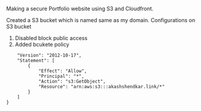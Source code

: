 Making a secure Portfolio website using S3 and Cloudfront.

Created a S3 bucket which is named same as my domain.
  Configurations on S3 bucket
  1. Disabled block public access
  2. Added bcukete policy
```   {
    "Version": "2012-10-17",
    "Statement": [
        {
            "Effect": "Allow",
            "Principal": "*",
            "Action": "s3:GetObject",
            "Resource": "arn:aws:s3:::akashshendkar.link/*"
        }
    ]
}
```
